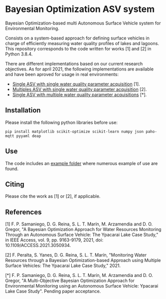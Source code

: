 # Bayesian Optimization ASV system

Bayesian Optimization-based multi Autonomous Surface Vehicle system for Environmental Monitoring.

Consists on a system-based approach for defining surface vehicles in charge of efficiently measuring water quality profiles of lakes and lagoons. This repository corresponds to the code written for works [1] and [2] in Python 3.8.4.

There are different implementations based on our current research objectives. As for april 2021, the following implementations are available and have been aproved for usage in real environments:

* [Single ASV with single water quality parameter acquisition](bin/v2/Examples/example.py) [1].
* [Multiples ASV with single water quality parameter acquisition](bin/v2/Examples/max_example2.py) [2].
* [Single ASV with multiple water quality parameter acquisitions](bin/v2/Examples/gym_example.py) [*].

## Installation

Please install the following python libraries before use:

```commandline
pip install matplotlib scikit-optimize scikit-learn numpy json paho-mqtt pyyaml deap
```

## Use

The code includes an [example folder](bin/v2/Examples) where numerous example of use are found.

## Citing

Please cite the work as [1] or [2], if applicable.

## References
[1] F. P. Samaniego, D. G. Reina, S. L. T. Marín, M. Arzamendia and D. O. Gregor, "A Bayesian Optimization Approach for Water Resources Monitoring Through an Autonomous Surface Vehicle: The Ypacarai Lake Case Study," in IEEE Access, vol. 9, pp. 9163-9179, 2021, doi: 10.1109/ACCESS.2021.3050934.

[2] F. Peralta, S. Yanes, D. G. Reina, S. L. T. Marín, "Monitoring Water Resources through a Bayesian Optimization-based Approach using Multiple Surface Vehicles: The Ypacarai Lake Case Study," 2021.

[*] F. P. Samaniego, D. G. Reina, S. L. T. Marín, M. Arzamendia and D. O. Gregor, "A Multi-Objective Bayesian Optimization Approach for Environmental Monitoring using an Autonomous Surface Vehicle: Ypacarai Lake Case Study". Pending paper acceptance.